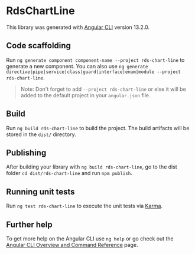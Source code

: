 # RdsChartLine

This library was generated with [Angular CLI](https://github.com/angular/angular-cli) version 13.2.0.

## Code scaffolding

Run `ng generate component component-name --project rds-chart-line` to generate a new component. You can also use `ng generate directive|pipe|service|class|guard|interface|enum|module --project rds-chart-line`.
> Note: Don't forget to add `--project rds-chart-line` or else it will be added to the default project in your `angular.json` file. 

## Build

Run `ng build rds-chart-line` to build the project. The build artifacts will be stored in the `dist/` directory.

## Publishing

After building your library with `ng build rds-chart-line`, go to the dist folder `cd dist/rds-chart-line` and run `npm publish`.

## Running unit tests

Run `ng test rds-chart-line` to execute the unit tests via [Karma](https://karma-runner.github.io).

## Further help

To get more help on the Angular CLI use `ng help` or go check out the [Angular CLI Overview and Command Reference](https://angular.io/cli) page.
